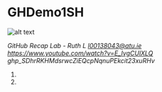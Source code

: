 # GHDemo1SH
![alt text](VPC_MiniNetwork.jp)

*GitHub Recap Lab - Ruth L l00138043@atu.ie
https://www.youtube.com/watch?v=E_IvgCUlXLQ
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*

1. [Intermediate/Create a CloudFormation Template For WebApp/template.yml]:(https://github.com/hsiddhu2/learn-aws-labs/blob/main/Intermediate/Create%20a%20CloudFormation%20Template%20For%20WebApp/template.yml)
2. [How to create a VPC from AWS Documentation]: (https://www.youtube.com/watch?v=uKu9YaPPq3Y)

